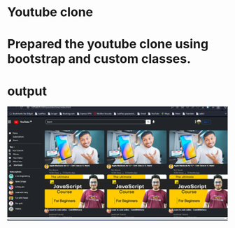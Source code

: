 # Youtube clone
# Prepared the youtube clone using bootstrap and custom classes.
# output
![Home](./output.png)